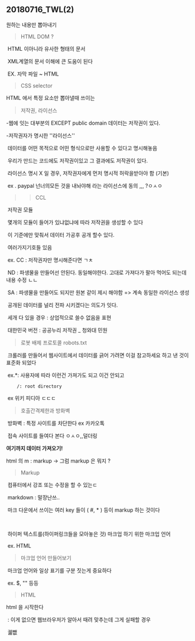 ## 20180716_TWL(2)

원하는 내용만 뽑아내기 

> HTML DOM ?

​	HTML 이아니라 유사한 형태의 문서 

​	XML계열의 문서 이해에 큰 도움이 된다

​	EX. 자막 파일 ~ HTML

> CSS selector 

HTML 에서 특정 요소만 뽑아낼때 쓰이는 

> 저작권, 라이선스 

-웹에 잇는 대부분의 EXCEPT public domain 데이터는 저작권이 있다. 

-저작권자가 명시한 ''라이선스''

​	데이터를 어떤 목적으로 어떤 형식으로만 사용할 수 있다고 명시해놓음 

​	우리가 만드는 코드에도 저작권이있고 그 결과에도 저작권이 있다.

​	라이선스 명시 X 일 경우, 저작권자에게 먼저 명시적 허락을받아야 함 (기본)

​	ex . paypal 넌너의모든 것을 내놔야해 라는 라이선스에 동의 ,,, ?ㅇㅅㅇ 



> > CCL

​	저작권 모듈 

​	몇개의 모듈이 들어가 있냐없냐에 따라 저작권을 생성할 수 있다

​	이 기준에만 맞춰서 데이터 가공후 공개 할수 있다. 

​	여러가지기호들 있음

​	ex. CC : 저작권자만 명시해준다면 ㄱㅊ 

​		ND : 파생물을 만들어선 안된다. 동일해야한다. 고대로 가져다가 팔아 먹어도 되는데 내용 수정 ㄴㄴ 

​		SA : 파생물을 만들어도 되지만 원본 같이 제시 해야함  => 계속 동일한 라이선스 생성

​			공개된 데이터를 널리 전파 시키겠다는 의도가 잇다. 

​		세개 다 있을 경우 : 상업적으로 쓸수 없음을 표현 

​		대한민국 버전 : 공공누리 저작권 _ 청와대 민원 

> 로봇 배제 프로토콜 robots.txt 

​	크롤러를 만들어서 웹사이트에서 데이터를 긁어 가려면 이걸 참고하세요 하고 낸 것이 표준화 되었다 

​	ex.*: 사용자에 따라 이런건 가져가도 되고 이건 안되고

 		/: root directory

​		ex 위키 피디아 ㄷㄷㄷ 

> 호출간격제한과 방화벽 

​	방화벽 : 특정 사이트를 차단한다 ex 카카오톡 

​			접속 사이트를 들여다 본다 ㅇㅅㅇ,,덜더링 

**여기까지 데이터 가져오기!**

html 의 m : markup -> 그럼 markup 은 뭐지 ?

> Markup

​	컴퓨터에서 강조 또는 수정을 할 수 있는ㄷ 

​	markdown  : 말장난쓰.. 

​	마크 다운에서 쓰이는 여러 key 들이 ( #, * )  등이 markup 하는 것이다

​	

​	하이퍼 텍스트를(하이퍼링크들을 모아놓은 것) 마크업 하기 위한 마크업 언어 

​	ex. HTML 



> 마크업 언어 만들어보기 

​	마크업 언어와 일상 표기를 구분 짓는게 중요하다 

​	ex. $, "" 등등 



> HTML

<!DOCTYPE html>

<html> html 을 시작한다

<head> 

​	<meta charset = "utf-8"> : 이게 없으면 웹브라우저가 알아서 때려 맞추는데 그게 실패할 경우 

​							궯뺎

​	<title>브라우저 탭에_타이틀 바에 나온다

​			구글의 파란 제목들  

</head> head가 끝난다



<body>

​	<p> ,</p> 단락표시  => 전체는 p element 

​	<h1>뉴스일 경우 헤드를 태깅 해주는 기능 

​	<blockquote> 인용구에 쓰인다 

</body>



</html>

[] 텍스트 노드 

href : 하이퍼링크참조 



> HTML 분석하여 DOM트리 구성하기 

소스로 보는 화면 

정리된 화면은 PARSING  된 이후이다

[실습] DOM 트리 구성하기. 외부 라이브러리: html5lib



**추가**

> markup  validator : html 이 뭐가 잘못 되어있는지 체크 해주는 공식 사이트

> 메서드 = 함수

> 타입은 새로 만들어 낼 수 있다.

 